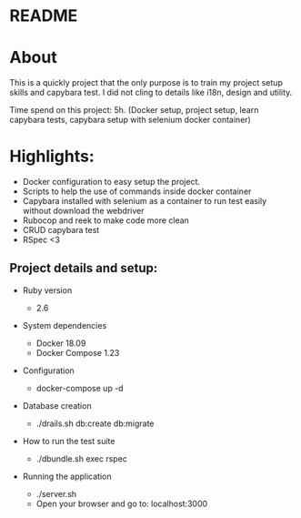 # README

# About
This is a quickly project that the only purpose is to train my project setup skills and capybara test. I did not cling to details like i18n, design and utility.

Time spend on this project: 5h. (Docker setup, project setup, learn capybara tests, capybara setup with selenium docker container)

# Highlights:
- Docker configuration to easy setup the project.
- Scripts to help the use of commands inside docker container
- Capybara installed with selenium as a container to run test easily without download the webdriver
- Rubocop and reek to make code more clean
- CRUD capybara test
- RSpec <3

## Project details and setup:

* Ruby version
  - 2.6

* System dependencies
  - Docker 18.09
  - Docker Compose 1.23

* Configuration
  - docker-compose up -d

* Database creation
  - ./drails.sh db:create db:migrate
  
* How to run the test suite
  - ./dbundle.sh exec rspec

* Running the application
  - ./server.sh
  - Open your browser and go to: localhost:3000
